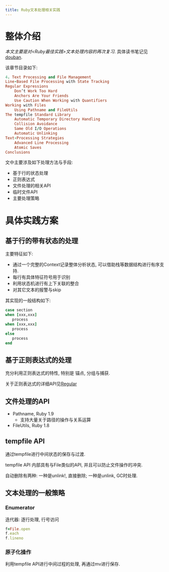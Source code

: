 ```yaml
---
title: Ruby文本处理相关实践
---
```


# 整体介绍

*本文主要是对<Ruby最佳实践>文本处理内容的再次复习*.
具体读书笔记见[douban](http://book.douban.com/people/qianjigui/annotation/4214148/).

该章节目录如下:

```ruby
4. Text Processing and File Management
Line-Based File Processing with State Tracking
Regular Expressions
    Don’t Work Too Hard
    Anchors Are Your Friends
    Use Caution When Working with Quantifiers
Working with Files
    Using Pathname and FileUtils
The tempfile Standard Library
    Automatic Temporary Directory Handling
    Collision Avoidance
    Same Old I/O Operations
    Automatic Unlinking
Text-Processing Strategies
    Advanced Line Processing
    Atomic Saves
Conclusions
```

文中主要涉及如下处理方法与手段:
- 基于行的状态处理
- 正则表达式
- 文件处理的相关API
- 临时文件API
- 主要处理策略

# 具体实践方案

## 基于行的带有状态的处理
主要特征如下:
- 通过一个完整的Context记录整体分析状态, 可以借助栈等数据结构进行有序支持.
- 每行有具体特征符号用于识别
- 利用状态机进行有上下关联的整合
- 对其它文本的报警与skip

其实现的一般结构如下:

```ruby
case section
when [xxx,xxx]
   process
when [xxx,xxx]
   process
else
   process
end
```

## 基于正则表达式的处理

充分利用正则表达式的特性, 特别是 锚点, 分组与捕获.

关于正则表达式的详细API见[Regular](<%=(Regular)l%>)

## 文件处理的API

- Pathname, Ruby 1.9
    - 支持大量关于路径的操作与关系运算
- FileUtils, Ruby 1.8

## tempfile API
通过tempfile进行中间状态的保存与过渡.

tempfile API 内部具有与File类似的API, 并且可以防止文件操作的冲突.

自动删除有两种: 一种是unlink!, 直接删除; 一种是unlink, GC时处理.

## 文本处理的一般策略

### Enumerator
迭代器: 逐行处理, 行号访问

```ruby
f=File.open
f.each
f.lineno
```

### 原子化操作

利用tempfile API进行中间过程的处理, 再通过mv进行保存.
